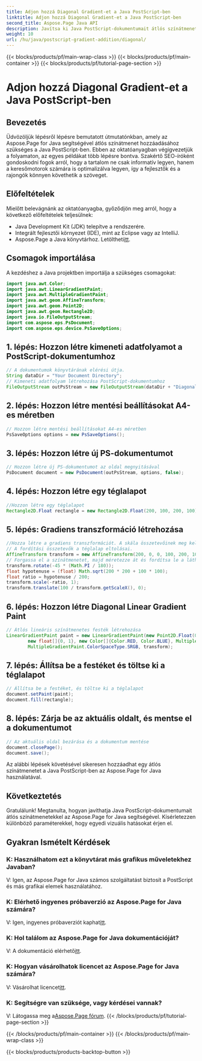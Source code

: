 ```yaml
---
title: Adjon hozzá Diagonal Gradient-et a Java PostScript-ben
linktitle: Adjon hozzá Diagonal Gradient-et a Java PostScript-ben
second_title: Aspose.Page Java API
description: Javítsa ki Java PostScript-dokumentumait átlós színátmenetekkel az Aspose.Page for Java segítségével. Kövesse lépésről lépésre útmutatónkat, hogy könnyedén vigyen fel élénk színátmeneteket.
weight: 10
url: /hu/java/postscript-gradient-addition/diagonal/
---
```


{{< blocks/products/pf/main-wrap-class >}}
{{< blocks/products/pf/main-container >}}
{{< blocks/products/pf/tutorial-page-section >}}

# Adjon hozzá Diagonal Gradient-et a Java PostScript-ben

## Bevezetés
Üdvözöljük lépésről lépésre bemutatott útmutatónkban, amely az Aspose.Page for Java segítségével átlós színátmenet hozzáadásához szükséges a Java PostScript-ben. Ebben az oktatóanyagban végigvezetjük a folyamaton, az egyes példákat több lépésre bontva. Szakértő SEO-íróként gondoskodni fogok arról, hogy a tartalom ne csak informatív legyen, hanem a keresőmotorok számára is optimalizálva legyen, így a fejlesztők és a rajongók könnyen követhetik a szöveget.
## Előfeltételek
Mielőtt belevágnánk az oktatóanyagba, győződjön meg arról, hogy a következő előfeltételek teljesülnek:
- Java Development Kit (JDK) telepítve a rendszerére.
- Integrált fejlesztői környezet (IDE), mint az Eclipse vagy az IntelliJ.
-  Aspose.Page a Java könyvtárhoz. Letöltheti[itt](https://releases.aspose.com/page/java/).
## Csomagok importálása
A kezdéshez a Java projektben importálja a szükséges csomagokat:
```java
import java.awt.Color;
import java.awt.LinearGradientPaint;
import java.awt.MultipleGradientPaint;
import java.awt.geom.AffineTransform;
import java.awt.geom.Point2D;
import java.awt.geom.Rectangle2D;
import java.io.FileOutputStream;
import com.aspose.eps.PsDocument;
import com.aspose.eps.device.PsSaveOptions;

```
## 1. lépés: Hozzon létre kimeneti adatfolyamot a PostScript-dokumentumhoz
```java
// A dokumentumok könyvtárának elérési útja.
String dataDir = "Your Document Directory";
// Kimeneti adatfolyam létrehozása PostScript-dokumentumhoz
FileOutputStream outPsStream = new FileOutputStream(dataDir + "DiagonalGradient_outPS.ps");
```
## 2. lépés: Hozzon létre mentési beállításokat A4-es méretben
```java
// Hozzon létre mentési beállításokat A4-es méretben
PsSaveOptions options = new PsSaveOptions();
```
## 3. lépés: Hozzon létre új PS-dokumentumot
```java
// Hozzon létre új PS-dokumentumot az oldal megnyitásával
PsDocument document = new PsDocument(outPsStream, options, false);
```
## 4. lépés: Hozzon létre egy téglalapot
```java
//Hozzon létre egy téglalapot
Rectangle2D.Float rectangle = new Rectangle2D.Float(200, 100, 200, 100);
```
## 5. lépés: Gradiens transzformáció létrehozása
```java
//Hozza létre a gradiens transzformációt. A skála összetevőinek meg kell egyeznie a téglalap szélességével és magasságával.
// A fordítási összetevők a téglalap eltolásai.
AffineTransform transform = new AffineTransform(200, 0, 0, 100, 200, 100);
// Forgassa el a színátmenetet, majd méretezze át és fordítsa le a látható színátmenet érdekében
transform.rotate(-45 * (Math.PI / 180));
float hypotenuse = (float) Math.sqrt(200 * 200 + 100 * 100);
float ratio = hypotenuse / 200;
transform.scale(-ratio, 1);
transform.translate(100 / transform.getScaleX(), 0);
```
## 6. lépés: Hozzon létre Diagonal Linear Gradient Paint
```java
// Átlós lineáris színátmenetes festék létrehozása
LinearGradientPaint paint = new LinearGradientPaint(new Point2D.Float(0, 0), new Point2D.Float(200, 100),
        new float[]{0, 1}, new Color[]{Color.RED, Color.BLUE}, MultipleGradientPaint.CycleMethod.NO_CYCLE,
        MultipleGradientPaint.ColorSpaceType.SRGB, transform);
```
## 7. lépés: Állítsa be a festéket és töltse ki a téglalapot
```java
// Állítsa be a festéket, és töltse ki a téglalapot
document.setPaint(paint);
document.fill(rectangle);
```
## 8. lépés: Zárja be az aktuális oldalt, és mentse el a dokumentumot
```java
// Az aktuális oldal bezárása és a dokumentum mentése
document.closePage();
document.save();
```
Az alábbi lépések követésével sikeresen hozzáadhat egy átlós színátmenetet a Java PostScript-ben az Aspose.Page for Java használatával.
## Következtetés
Gratulálunk! Megtanulta, hogyan javíthatja Java PostScript-dokumentumait átlós színátmenetekkel az Aspose.Page for Java segítségével. Kísérletezzen különböző paraméterekkel, hogy egyedi vizuális hatásokat érjen el.
## Gyakran Ismételt Kérdések
### K: Használhatom ezt a könyvtárat más grafikus műveletekhez Javaban?
V: Igen, az Aspose.Page for Java számos szolgáltatást biztosít a PostScript és más grafikai elemek használatához.
### K: Elérhető ingyenes próbaverzió az Aspose.Page for Java számára?
 V: Igen, ingyenes próbaverziót kaphat[itt](https://releases.aspose.com/).
### K: Hol találom az Aspose.Page for Java dokumentációját?
 V: A dokumentáció elérhető[itt](https://reference.aspose.com/page/java/).
### K: Hogyan vásárolhatok licencet az Aspose.Page for Java számára?
 V: Vásárolhat licencet[itt](https://purchase.aspose.com/buy).
### K: Segítségre van szüksége, vagy kérdései vannak?
 V: Látogassa meg a[Aspose.Page fórum](https://forum.aspose.com/c/page/39).
{{< /blocks/products/pf/tutorial-page-section >}}

{{< /blocks/products/pf/main-container >}}
{{< /blocks/products/pf/main-wrap-class >}}

{{< blocks/products/products-backtop-button >}}
